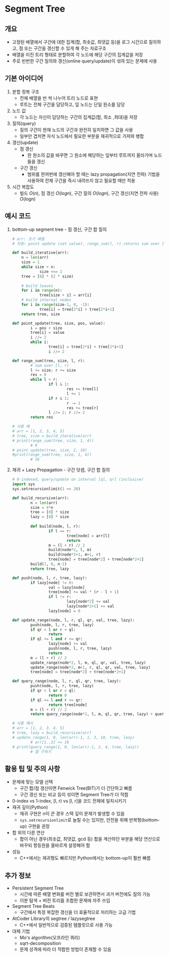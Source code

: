 # Segment Tree

## 개요
- 고정된 배열에서 구간에 대한 집계(합, 최솟값, 최댓값 등)을 로그 시간으로 질의하고, 점 또는 구간을 갱신할 수 있게 해 주는 자료구조
- 배열을 이진 트리 형태로 분할하여 각 노드에 해당 구간의 집계값을 저장
- 주로 빈번한 구간 질의와 갱신(online query/update)이 섞여 있는 문제에 사용

## 기본 아이디어
1. 분할 정복 구조
    - 전체 배열을 반 씩 나누어 트리 노드로 표현
    - 루트는 전체 구간을 담당하고, 잎 노드는 단일 원소를 담당
2. 노드 값
    - 각 노드는 자신이 담당하는 구간의 집계값(합, 최소 ,최대)을 저장
3. 질의(query)
    - 질의 구간이 현재 노드의 구간과 완전히 일치하면 그 값을 사용
    - 일부만 겹치면 자식 노드에서 필요한 부분을 재귀적으로 가져와 병합
4. 갱신(update)
    - 점 갱신
        - 한 원소의 값을 바꾸면 그 원소에 해당하는 잎부터 루트까지 올라가며 노드들을 갱신
    - 구간 갱신
        - 범위를 한꺼번에 갱신해야 할 때는 lazy propagation(지연 전파) 기법을 사용하여 전체 구간을 즉시 내려쓰지 않고 필요할 때만 적용
5. 시간 복잡도
    - 빌드 $O(n)$, 점 갱신 $O(log n)$, 구간 질의 $O(log n)$, 구간 갱신(지연 전파 사용) $O(log n)$

## 예시 코드
1. bottom-up segment tree - 점 갱신, 구간 합 질의
    ```python
    # arr: 초기 배열
    # 지원: point update (set value), range_sum(l, r) returns sum over [l, r) (0-index)

    def build_iterative(arr):
        n = len(arr)
		size = 1
		while size < n:
				size <<= 1
		tree = [0] * (2 * size)
		
		# build leaves
		for i in range(n):
				tree[size + i] = arr[i]
		# build internal nodes
		for i in range(size-1, 0, -1):
				tree[i] = tree[2*i] + tree[2*i+1]
		return tree, size

    def point_update(tree, size, pos, value):
            i = pos + size
            tree[i] = value
            i //= 2
            while i:
                    tree[i] = tree[2*i] + tree[2*i+1]
                    i //= 2

    def range_sum(tree, size, l, r):
            # sum over [l, r)
            l += size; r += size
            res = 0
            while l < r:
                    if l & 1:
                            res += tree[l]
                            l += 1
                    if r & 1:
                            r -= 1
                            res += tree[r]
                    l //= 2; r //= 2
            return res

    # 사용 예
    # arr = [1, 2, 3, 4, 5]
    # tree, size = build_iterative(arr)
    # print(range_sum(tree, size, 1, 4))
            # 9
    # point_update(tree, size, 2, 10)
    #print(range_sum(tree, size, 1, 4))
            # 16
    ```

2. 재귀 + Lazy Propagation - 구간 덧셈, 구간 합 질의
    ```python
    # 0-indexed, query/update on interval [ql, qr] (inclusive)
    import sys
    sys.setrecursionlimit(1 << 20)

    def build_recursive(arr):
            n = len(arr)
            size = 4*n
            tree = [0] * size
            lazy = [0] * size
            
            def build(node, l, r):
                    if l == r:
                            tree[node] = arr[l]
                            return
                    m = (l + r) // 2
                    build(node*2, l, m)
                    build(node*2+1, m+1, r)
                    tree[node] = tree[node*2] + tree[node*2+1]
            build(1, 0, n-1)
            return tree, lazy

    def push(node, l, r, tree, lazy):
            if lazy[node] != 0:
                    val = lazy[node]
                    tree[node] += val * (r - l + 1)
                    if l != r:
                            lazy[node*2] += val
                            lazy[node*2+1] += val
                    lazy[node] = 0

    def update_range(node, l, r, ql, qr, val, tree, lazy):
            push(node, l, r, tree, lazy)
            if qr < l or r < ql:
                    return
            if ql <= l and r <= qr:
                    lazy[node] += val
                    push(node, l, r, tree, lazy)
                    return
            m = (l + r) // 2
            update_range(node*2, l, m, ql, qr, val, tree, lazy)
            update_range(node*2, m+1, r, ql, qr, val, tree, lazy)
            tree[node] = tree[node*2] + tree[node*2+1]

    def query_range(node, l, r, ql, qr, tree, lazy):
            push(node, l, r, tree, lazy)
            if qr < l or r < ql:
                    return 0
            if ql <= l and r <= qr:
                    return tree[node]
            m = (l + r) // 2
            return query_range(node*2, l, m, ql, qr, tree, lazy) + query_range(node*2+1, m+1, r, ql, qr, tree, lazy)

    # 사용 예시
    # arr = [1, 2, 3, 4, 5]
    # tree, lazy = build_recursive(arr)
    # update_range(1, 0, len(arr)-1, 1, 3, 10, tree, lazy)
            # arr[1..3] += 10
    # print(query_range(1, 0, len(arr)-1, 2, 4, tree, lazy))
            # 합 구하기
    ```

## 활용 팁 및 주의 사항
- 문제에 맞는 모델 선택
    - 구간 합/점 갱신이면 Fenwick Tree(BIT)가 더 간단하고 빠름
    - 구간 갱신 또는 비교 등이 섞이면 Segment Tree가 더 적합
- 0-index vs 1-index, [l, r) vs [l, r]을 코드 전체에 일치시키기
- 재귀 깊이(Python)
    - 재귀 구현은 n이 큰 경우 스택 깊이 문제가 발생할 수 있음
    - `sys.setrecursionlimit`로 늘릴 수는 있지만, 안전을 위해 반복형(bottom-up) 구현을 권장
- 합 외의 다른 연산
    - 합이 아닌 경우(최솟값, 최댓값, gcd 등) 합을 계산하던 부분을 해당 연산으로 바꾸되 항등원을 올바르게 설정해야 함
- 성능
    - C++에서는 재귀형도 빠르지만 Python에서는 bottom-up이 훨씬 빠름

## 추가 정보
- Persistent Segment Tree
    - 시간에 따른 배열 변화를 버전 별로 보관하면서 과거 버전에도 질의 가능
    - 이분 탐색 + 버전 트리를 조합한 문제에 자주 쓰임
- Segment Tree Beats
    - 구간에서 특정 복잡한 갱신을 더 효율적으로 처리하는 고급 기법
- AtCoder Library의 segtree / lazysegtree
    - C++에서 일반적으로 검증된 템플릿으로 사용 가능
- 대체 기법
    - Mo's algorithm(오프라인 쿼리)
    - sqrt-decomposition
    - 문제 성격에 따라 더 적합한 방법이 존재할 수 있음